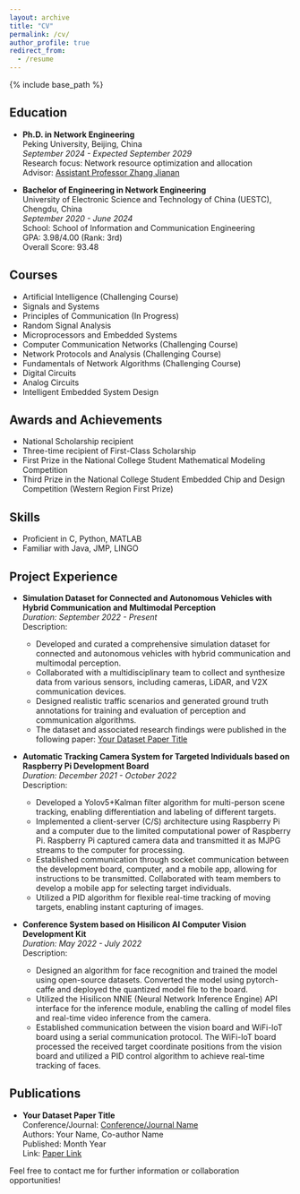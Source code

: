 ```yaml
---
layout: archive
title: "CV"
permalink: /cv/
author_profile: true
redirect_from:
  - /resume
---
```


{% include base_path %}


## Education

- **Ph.D. in Network Engineering**\
  Peking University, Beijing, China\
  *September 2024 - Expected September 2029*\
  Research focus: Network resource optimization and allocation\
  Advisor: [Assistant Professor Zhang Jianan](https://jianan-z.github.io)

- **Bachelor of Engineering in Network Engineering**\
  University of Electronic Science and Technology of China (UESTC), Chengdu, China\
  *September 2020 - June 2024*\
  School: School of Information and Communication Engineering\
  GPA: 3.98/4.00 (Rank: 3rd)\
  Overall Score: 93.48

## Courses

- Artificial Intelligence (Challenging Course)
- Signals and Systems
- Principles of Communication (In Progress)
- Random Signal Analysis
- Microprocessors and Embedded Systems
- Computer Communication Networks (Challenging Course)
- Network Protocols and Analysis (Challenging Course)
- Fundamentals of Network Algorithms (Challenging Course)
- Digital Circuits
- Analog Circuits
- Intelligent Embedded System Design

## Awards and Achievements

- National Scholarship recipient
- Three-time recipient of First-Class Scholarship
- First Prize in the National College Student Mathematical Modeling Competition
- Third Prize in the National College Student Embedded Chip and Design Competition (Western Region First Prize)

## Skills

- Proficient in C, Python, MATLAB
- Familiar with Java, JMP, LINGO

## Project Experience

- **Simulation Dataset for Connected and Autonomous Vehicles with Hybrid Communication and Multimodal Perception**\
  *Duration: September 2022 - Present*\
  Description:
  - Developed and curated a comprehensive simulation dataset for connected and autonomous vehicles with hybrid communication and multimodal perception.
  - Collaborated with a multidisciplinary team to collect and synthesize data from various sensors, including cameras, LiDAR, and V2X communication devices.
  - Designed realistic traffic scenarios and generated ground truth annotations for training and evaluation of perception and communication algorithms.
  - The dataset and associated research findings were published in the following paper: [Your Dataset Paper Title](https://arxiv.org/abs/2306.14125)

- **Automatic Tracking Camera System for Targeted Individuals based on Raspberry Pi Development Board**\
  *Duration: December 2021 - October 2022*\
  Description:
  - Developed a Yolov5+Kalman filter algorithm for multi-person scene tracking, enabling differentiation and labeling of different targets.
  - Implemented a client-server (C/S) architecture using Raspberry Pi and a computer due to the limited computational power of Raspberry Pi. Raspberry Pi captured camera data and transmitted it as MJPG streams to the computer for processing.
  - Established communication through socket communication between the development board, computer, and a mobile app, allowing for instructions to be transmitted. Collaborated with team members to develop a mobile app for selecting target individuals.
  - Utilized a PID algorithm for flexible real-time tracking of moving targets, enabling instant capturing of images.

- **Conference System based on Hisilicon AI Computer Vision Development Kit**\
  *Duration: May 2022 - July 2022*\
  Description:
  - Designed an algorithm for face recognition and trained the model using open-source datasets. Converted the model using pytorch-caffe and deployed the quantized model file to the board.
  - Utilized the Hisilicon NNIE (Neural Network Inference Engine) API interface for the inference module, enabling the calling of model files and real-time video inference from the camera.
  - Established communication between the vision board and WiFi-loT board using a serial communication protocol. The WiFi-loT board processed the received target coordinate positions from the vision board and utilized a PID control algorithm to achieve real-time tracking of faces.

## Publications

- **Your Dataset Paper Title**\
  Conference/Journal: [Conference/Journal Name](https://arxiv.org/abs/2306.14125)\
  Authors: Your Name, Co-author Name\
  Published: Month Year\
  Link: [Paper Link](https://arxiv.org/abs/2306.14125)

Feel free to contact me for further information or collaboration opportunities!
